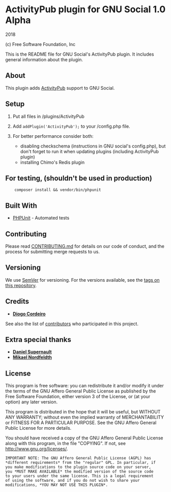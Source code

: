 # ActivityPub plugin for GNU Social 1.0 Alpha
2018

(c) Free Software Foundation, Inc

This is the README file for GNU Social's ActivityPub plugin.
It includes general information about the plugin.

## About

This plugin adds [ActivityPub](https://www.w3.org/TR/activitypub/) support to
GNU Social.

## Setup

1. Put all files in /plugins/ActivityPub

2. Add `addPlugin('ActivityPub');` to your /config.php file.

3. For better performance consider both:
   - disabling checkschema (instructions in GNU social's config.php), but don't forget to run it when updating plugins (including ActivityPub plugin)
   - installing Chimo's Redis plugin

##  For testing, (shouldn't be used in production)

        composer install && vendor/bin/phpunit

## Built With

* [PHPUnit](https://phpunit.de/) - Automated tests

## Contributing

Please read [CONTRIBUTING.md](CONTRIBUTING.md) for details on our code of conduct, and the process for submitting merge requests to us.

## Versioning

We use [SemVer](http://semver.org/) for versioning. For the versions available, see the [tags on this repository](https://git.gnu.io/gnu/GS-ActivityPub-Plugin/tags).

## Credits

* **[Diogo Cordeiro](https://www.diogo.site/)**

See also the list of [contributors](https://git.gnu.io/gnu/GS-ActivityPub-Plugin/contributors) who participated in this project.

## Extra special thanks

* **[Daniel Supernault](https://github.com/dansup)**
* **[Mikael Nordfeldth](https://mmn-o.se/)**

## License

This program is free software: you can redistribute it and/or modify
it under the terms of the GNU Affero General Public License as
published by the Free Software Foundation, either version 3 of the
License, or (at your option) any later version.

This program is distributed in the hope that it will be useful, but
WITHOUT ANY WARRANTY; without even the implied warranty of
MERCHANTABILITY or FITNESS FOR A PARTICULAR PURPOSE.  See the GNU
Affero General Public License for more details.

You should have received a copy of the GNU Affero General Public
License along with this program, in the file "COPYING".  If not, see
<http://www.gnu.org/licenses/>.

    IMPORTANT NOTE: The GNU Affero General Public License (AGPL) has
    *different requirements* from the "regular" GPL. In particular, if
    you make modifications to the plugin source code on your server,
    you *MUST MAKE AVAILABLE* the modified version of the source code
    to your users under the same license. This is a legal requirement
    of using the software, and if you do not wish to share your
    modifications, *YOU MAY NOT USE THIS PLUGIN*.

